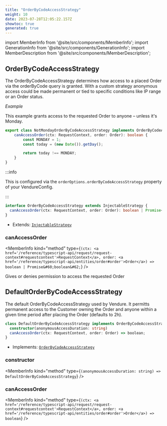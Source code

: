 ```yaml
---
title: "OrderByCodeAccessStrategy"
weight: 10
date: 2023-07-28T12:05:22.157Z
showtoc: true
generated: true
---
```

<!-- This file was generated from the Vendure source. Do not modify. Instead, re-run the "docs:build" script -->
import MemberInfo from '@site/src/components/MemberInfo';
import GenerationInfo from '@site/src/components/GenerationInfo';
import MemberDescription from '@site/src/components/MemberDescription';


## OrderByCodeAccessStrategy

<GenerationInfo sourceFile="packages/core/src/config/order/order-by-code-access-strategy.ts" sourceLine="38" packageName="@vendure/core" since="1.1.0" />

The OrderByCodeAccessStrategy determines how access to a placed Order via the
orderByCode query is granted.
With a custom strategy anonymous access could be made permanent or tied to specific
conditions like IP range or an Order status.

*Example*

This example grants access to the requested Order to anyone – unless it's Monday.
```ts
export class NotMondayOrderByCodeAccessStrategy implements OrderByCodeAccessStrategy {
    canAccessOrder(ctx: RequestContext, order: Order): boolean {
        const MONDAY = 1;
        const today = (new Date()).getDay();

        return today !== MONDAY;
    }
}
```

:::info

This is configured via the `orderOptions.orderByCodeAccessStrategy` property of
your VendureConfig.

:::

```ts title="Signature"
interface OrderByCodeAccessStrategy extends InjectableStrategy {
  canAccessOrder(ctx: RequestContext, order: Order): boolean | Promise<boolean>;
}
```
* Extends: <code><a href='/reference/typescript-api/common/injectable-strategy#injectablestrategy'>InjectableStrategy</a></code>



<div className="members-wrapper">

### canAccessOrder

<MemberInfo kind="method" type={`(ctx: <a href='/reference/typescript-api/request/request-context#requestcontext'>RequestContext</a>, order: <a href='/reference/typescript-api/entities/order#order'>Order</a>) => boolean | Promise&#60;boolean&#62;`}   />

Gives or denies permission to access the requested Order


</div>


## DefaultOrderByCodeAccessStrategy

<GenerationInfo sourceFile="packages/core/src/config/order/order-by-code-access-strategy.ts" sourceLine="57" packageName="@vendure/core" />

The default OrderByCodeAccessStrategy used by Vendure. It permitts permanent access to
the Customer owning the Order and anyone within a given time period after placing the Order
(defaults to 2h).

```ts title="Signature"
class DefaultOrderByCodeAccessStrategy implements OrderByCodeAccessStrategy {
  constructor(anonymousAccessDuration: string)
  canAccessOrder(ctx: RequestContext, order: Order) => boolean;
}
```
* Implements: <code><a href='/reference/typescript-api/orders/order-by-code-access-strategy#orderbycodeaccessstrategy'>OrderByCodeAccessStrategy</a></code>



<div className="members-wrapper">

### constructor

<MemberInfo kind="method" type={`(anonymousAccessDuration: string) => DefaultOrderByCodeAccessStrategy`}   />


### canAccessOrder

<MemberInfo kind="method" type={`(ctx: <a href='/reference/typescript-api/request/request-context#requestcontext'>RequestContext</a>, order: <a href='/reference/typescript-api/entities/order#order'>Order</a>) => boolean`}   />




</div>
